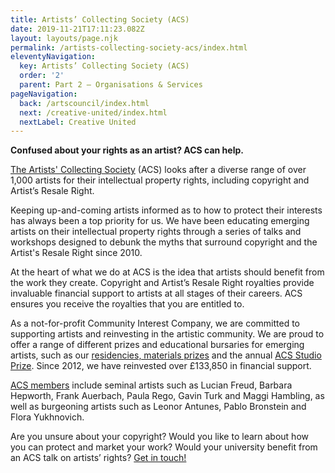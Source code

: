 ```yaml
---
title: Artists’ Collecting Society (ACS)
date: 2019-11-21T17:11:23.082Z
layout: layouts/page.njk
permalink: /artists-collecting-society-acs/index.html
eleventyNavigation:
  key: Artists’ Collecting Society (ACS)
  order: '2'
  parent: Part 2 – Organisations & Services
pageNavigation:
  back: /artscouncil/index.html
  next: /creative-united/index.html
  nextLabel: Creative United
---
```

**Confused about your rights as an artist? ACS can help.** 

[The Artists' Collecting Society](https://artistscollectingsociety.org/about-acs/) (ACS) looks after a diverse range of over 1,000 artists for their intellectual property rights, including copyright and Artist’s Resale Right. 

Keeping up-and-coming artists informed as to how to protect their interests has always been a top priority for us. We have been educating emerging artists on their intellectual property rights through a series of talks and workshops designed to debunk the myths that surround copyright and the Artist's Resale Right since 2010. 

At the heart of what we do at ACS is the idea that artists should benefit from the work they create. Copyright and Artist’s Resale Right royalties provide invaluable financial support to artists at all stages of their careers. ACS ensures you receive the royalties that you are entitled to.

As a not-for-profit Community Interest Company, we are committed to supporting artists and reinvesting in the artistic community. We are proud to offer a range of different prizes and educational bursaries for emerging artists, such as our [residencies, materials prizes](https://artistscollectingsociety.org/prizes-bursaries/) and the annual [ACS Studio Prize](https://artistscollectingsociety.org/acs-studio-prize/). Since 2012, we have reinvested over £133,850 in financial support. 

[ACS members](https://artistscollectingsociety.org/members/) include seminal artists such as Lucian Freud, Barbara Hepworth, Frank Auerbach, Paula Rego, Gavin Turk and Maggi Hambling, as well as burgeoning artists such as Leonor Antunes, Pablo Bronstein and Flora Yukhnovich.  

Are you unsure about your copyright? Would you like to learn about how you can protect and market your work? Would your university benefit from an ACS talk on artists’ rights? [Get in touch!](https://artistscollectingsociety.org/contact/)
